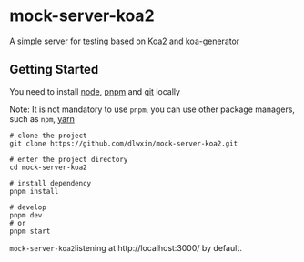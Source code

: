 # mock-server-koa2

A simple server for testing based on [Koa2](https://koajs.com/) and [koa-generator](https://www.npmjs.com/package/koa-generator)

## Getting Started

You need to install [node](https://nodejs.org/), [pnpm](https://pnpm.io/) and [git](https://git-scm.com/) locally

Note: It is not mandatory to use `pnpm`, you can use other package managers, such as `npm`, [yarn](https://yarnpkg.com/)

```
# clone the project
git clone https://github.com/dlwxin/mock-server-koa2.git

# enter the project directory
cd mock-server-koa2

# install dependency
pnpm install

# develop
pnpm dev
# or
pnpm start
```

`mock-server-koa2`listening at http://localhost:3000/ by default.
